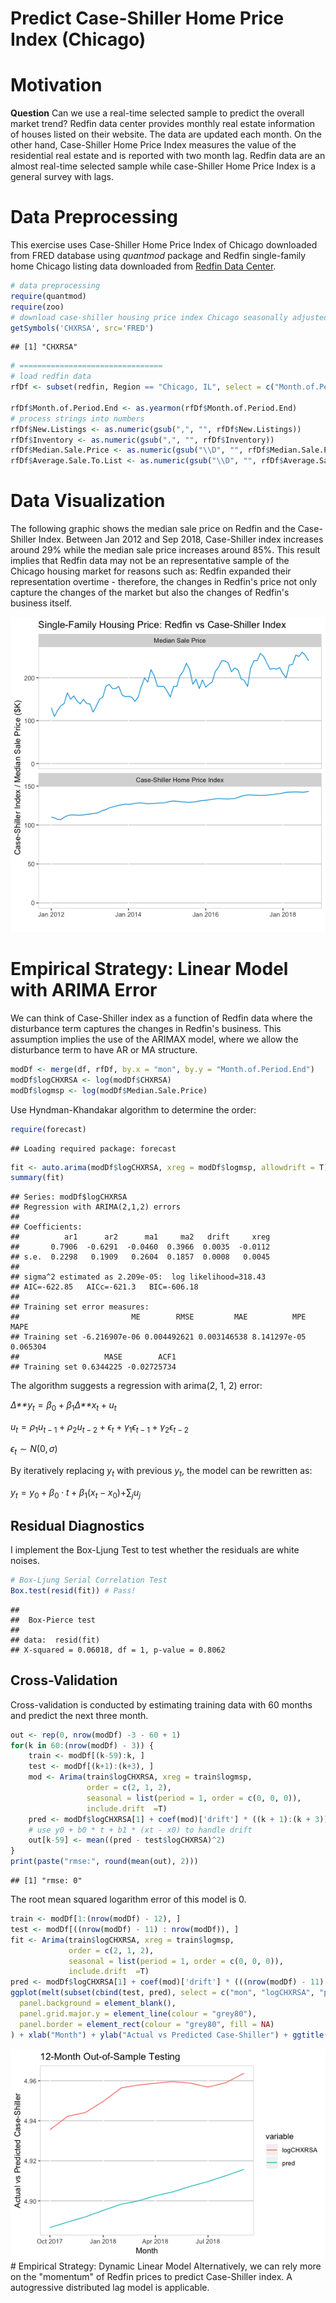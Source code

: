 Predict Case-Shiller Home Price Index (Chicago)
================

Motivation
==========

**Question** Can we use a real-time selected sample to predict the overall market trend?
Redfin data center provides monthly real estate information of houses listed on their website. The data are updated each month. On the other hand, Case-Shiller Home Price Index measures the value of the residential real estate and is reported with two month lag. Redfin data are an almost real-time selected sample while case-Shiller Home Price Index is a general survey with lags.

Data Preprocessing
==================

This exercise uses Case-Shiller Home Price Index of Chicago downloaded from FRED database using *quantmod* package and Redfin single-family home Chicago listing data downloaded from [Redfin Data Center](https://www.redfin.com/blog/data-center).

``` r
# data preprocessing
require(quantmod)
require(zoo)
# download case-shiller housing price index Chicago seasonally adjusted
getSymbols('CHXRSA', src='FRED')
```

    ## [1] "CHXRSA"

``` r
# ================================
# load redfin data
rfDf <- subset(redfin, Region == "Chicago, IL", select = c("Month.of.Period.End", "Median.Sale.Price", "Homes.Sold", "New.Listings", "Inventory", "Days.on.Market", "Average.Sale.To.List"))

rfDf$Month.of.Period.End <- as.yearmon(rfDf$Month.of.Period.End)
# process strings into numbers
rfDf$New.Listings <- as.numeric(gsub(",", "", rfDf$New.Listings))
rfDf$Inventory <- as.numeric(gsub(",", "", rfDf$Inventory))
rfDf$Median.Sale.Price <- as.numeric(gsub("\\D", "", rfDf$Median.Sale.Price))
rfDf$Average.Sale.To.List <- as.numeric(gsub("\\D", "", rfDf$Average.Sale.To.List)) * 0.001
```

Data Visualization
==================

The following graphic shows the median sale price on Redfin and the Case-Shiller Index. Between Jan 2012 and Sep 2018, Case-Shiller index increases around 29% while the median sale price increases around 85%. This result implies that Redfin data may not be an representative sample of the Chicago housing market for reasons such as: Redfin expanded their representation overtime - therefore, the changes in Redfin's price not only capture the changes of the market but also the changes of Redfin's business itself.

![](predict-case-shiller-index_files/figure-markdown_github/eda_plot-1.png)

Empirical Strategy: Linear Model with ARIMA Error
=================================================

We can think of Case-Shiller index as a function of Redfin data where the disturbance term captures the changes in Redfin's business. This assumption implies the use of the ARIMAX model, where we allow the disturbance term to have AR or MA structure.

``` r
modDf <- merge(df, rfDf, by.x = "mon", by.y = "Month.of.Period.End")
modDf$logCHXRSA <- log(modDf$CHXRSA)
modDf$logmsp <- log(modDf$Median.Sale.Price)
```

Use Hyndman-Khandakar algorithm to determine the order:

``` r
require(forecast)
```

    ## Loading required package: forecast

``` r
fit <- auto.arima(modDf$logCHXRSA, xreg = modDf$logmsp, allowdrift = T)
summary(fit)
```

    ## Series: modDf$logCHXRSA 
    ## Regression with ARIMA(2,1,2) errors 
    ## 
    ## Coefficients:
    ##          ar1      ar2      ma1     ma2   drift     xreg
    ##       0.7906  -0.6291  -0.0460  0.3966  0.0035  -0.0112
    ## s.e.  0.2298   0.1909   0.2604  0.1857  0.0008   0.0045
    ## 
    ## sigma^2 estimated as 2.209e-05:  log likelihood=318.43
    ## AIC=-622.85   AICc=-621.3   BIC=-606.18
    ## 
    ## Training set error measures:
    ##                         ME        RMSE         MAE          MPE     MAPE
    ## Training set -6.216907e-06 0.004492621 0.003146538 8.141297e-05 0.065304
    ##                   MASE        ACF1
    ## Training set 0.6344225 -0.02725734

The algorithm suggests a regression with arima(2, 1, 2) error:

*Δ**y*<sub>*t*</sub> = *β*<sub>0</sub> + *β*<sub>1</sub>*Δ**x*<sub>*t*</sub> + *u*<sub>*t*</sub>

*u*<sub>*t*</sub> = *ρ*<sub>1</sub>*u*<sub>*t* − 1</sub> + *ρ*<sub>2</sub>*u*<sub>*t* − 2</sub> + *ϵ*<sub>*t*</sub> + *γ*<sub>1</sub>*ϵ*<sub>*t* − 1</sub> + *γ*<sub>2</sub>*ϵ*<sub>*t* − 2</sub>

*ϵ*<sub>*t*</sub> ∼ *N*(0, *σ*)

By iteratively replacing *y*<sub>*t*</sub> with previous *y*<sub>*t*</sub>, the model can be rewritten as:

*y*<sub>*t*</sub> = *y*<sub>0</sub> + *β*<sub>0</sub> ⋅ *t* + *β*<sub>1</sub>(*x*<sub>*t*</sub> − *x*<sub>0</sub>)+∑<sub>*j*</sub>*u*<sub>*j*</sub>

Residual Diagnostics
--------------------

I implement the Box-Ljung Test to test whether the residuals are white noises.

``` r
# Box-Ljung Serial Correlation Test
Box.test(resid(fit)) # Pass!
```

    ## 
    ##  Box-Pierce test
    ## 
    ## data:  resid(fit)
    ## X-squared = 0.06018, df = 1, p-value = 0.8062

Cross-Validation
----------------

Cross-validation is conducted by estimating training data with 60 months and predict the next three month.

``` r
out <- rep(0, nrow(modDf) -3 - 60 + 1)
for(k in 60:(nrow(modDf) - 3)) {
    train <- modDf[(k-59):k, ]
    test <- modDf[(k+1):(k+3), ]
    mod <- Arima(train$logCHXRSA, xreg = train$logmsp, 
                 order = c(2, 1, 2), 
                 seasonal = list(period = 1, order = c(0, 0, 0)), 
                 include.drift  =T) 
    pred <- modDf$logCHXRSA[1] + coef(mod)['drift'] * ((k + 1):(k + 3)) + coef(mod)['train$logmsp'] * (test$logmsp - modDf$logmsp[1])
    # use y0 + b0 * t + b1 * (xt - x0) to handle drift
    out[k-59] <- mean((pred - test$logCHXRSA)^2)
}
print(paste("rmse:", round(mean(out), 2)))
```

    ## [1] "rmse: 0"

The root mean squared logarithm error of this model is 0.

``` r
train <- modDf[1:(nrow(modDf) - 12), ]
test <- modDf[((nrow(modDf) - 11) : nrow(modDf)), ]
fit <- Arima(train$logCHXRSA, xreg = train$logmsp, 
             order = c(2, 1, 2), 
             seasonal = list(period = 1, order = c(0, 0, 0)), 
             include.drift  =T) 
pred <- modDf$logCHXRSA[1] + coef(mod)['drift'] * (((nrow(modDf) - 11) : nrow(modDf))) + coef(mod)['train$logmsp'] * (test$logmsp - modDf$logmsp[1])
ggplot(melt(subset(cbind(test, pred), select = c("mon", "logCHXRSA", "pred")), id = "mon"), aes(x = as.Date(mon), y = value)) + geom_line(aes(colour = variable)) + theme(
  panel.background = element_blank(),
  panel.grid.major.y = element_line(colour = "grey80"),
  panel.border = element_rect(colour = "grey80", fill = NA)
) + xlab("Month") + ylab("Actual vs Predicted Case-Shiller") + ggtitle("12-Month Out-of-Sample Testing")
```

![](predict-case-shiller-index_files/figure-markdown_github/unnamed-chunk-5-1.png) \# Empirical Strategy: Dynamic Linear Model Alternatively, we can rely more on the "momentum" of Redfin prices to predict Case-Shiller index. A autogressive distributed lag model is applicable.
